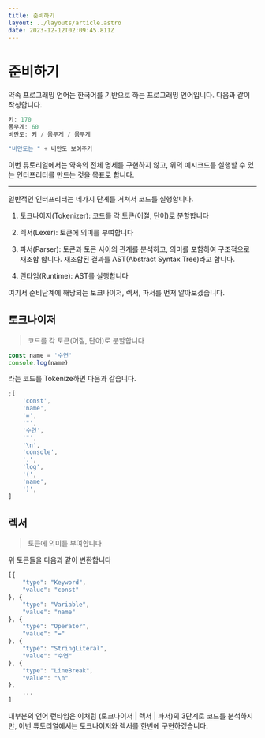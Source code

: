 ```yaml
---
title: 준비하기
layout: ../layouts/article.astro
date: 2023-12-12T02:09:45.811Z
---
```

# 준비하기

약속 프로그래밍 언어는 한국어를 기반으로 하는 프로그래밍 언어입니다. 다음과 같이 작성합니다.

```javascript
키: 170
몸무게: 60
비만도: 키 / 몸무게 / 몸무게

"비만도는 " + 비만도 보여주기
```

이번 튜토리얼에서는 약속의 전체 명세를 구현하지 않고, 위의 예시코드를 실행할 수 있는 인터프리터를 만드는 것을 목표로 합니다.

---

일반적인 인터프리터는 네가지 단계를 거쳐서 코드를 실행합니다.

1. 토크나이저(Tokenizer): 코드를 각 토큰(어절, 단어)로 분할합니다

2. 렉서(Lexer): 토큰에 의미를 부여합니다

3. 파서(Parser): 토큰과 토큰 사이의 관계를 분석하고, 의미를 포함하여 구조적으로 재조합 합니다. 재조합된 결과를 AST(Abstract Syntax Tree)라고 합니다.

4. 런타임(Runtime): AST를 실행합니다

여기서 준비단계에 해당되는 토크나이저, 렉서, 파서를 먼저 알아보겠습니다.

## 토크나이저

> 코드를 각 토큰(어절, 단어)로 분할합니다

```javascript
const name = '수연'
console.log(name)
```

라는 코드를 Tokenize하면 다음과 같습니다.

```javascript
;[
	'const',
	'name',
	'=',
	'"',
	'수연',
	'"',
	'\n',
	'console',
	'.',
	'log',
	'(',
	'name',
	')',
]
```

## 렉서

> 토큰에 의미를 부여합니다

위 토큰들을 다음과 같이 변환합니다

```javascript
[{
    "type": "Keyword",
    "value": "const"
}, {
    "type": "Variable",
    "value": "name"
}, {
    "type": "Operator",
    "value": "="
}, {
    "type": "StringLiteral",
    "value": "수연"
}, {
    "type": "LineBreak",
    "value": "\n"
},
    ...
]
```

대부분의 언어 런타임은 이처럼 (토크나이저 | 렉서 | 파서)의 3단계로 코드를 분석하지만, 이번 튜토리얼에서는 토크나이저와 렉서를 한번에 구현하겠습니다.
